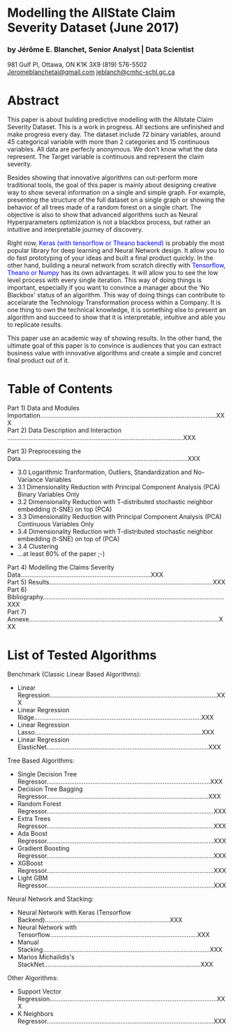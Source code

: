 # Modelling the AllState Claim Severity Dataset (June 2017)
### by Jérôme E. Blanchet, Senior Analyst | Data Scientist 

981 Gulf Pl, Ottawa, ON K1K 3X9 (819) 576-5502 
Jeromeblanchetai@gmail.com
jeblanch@cmhc-schl.gc.ca

  
  
# Abstract

This paper is about building predictive modelling with the Allstate Claim Severity Dataset. This is a work in progress. All sections are unfinished and make progress every day. The dataset include 72 binary variables, around 45 categorical variable with more than 2 categories and 15 continuous variables. All data are perfecly anonymous. We don't know what the data represent. The Target variable is continuous and represent the claim severity. 

Besides showing that innovative algorithms can out-perform more traditional tools, the goal of this paper is mainly about designing creative way to show several information on a single and simple graph. For example, presenting the structure of the full dataset on a single graph or showing the behavior of all trees made of a random forest on a single chart. The objective is also to show that advanced algorithms such as Neural Hyperparameters optimization is not a blackbox process, but rather an intuitive and interpretable journey of discovery. 

Right now, <font color=blue>Keras (with tensorflow or Theano backend)</font> is probably the most popular library for deep learning and Neural Network design. It allow you to do fast prototyping of your ideas and built a final product quickly. In the other hand, building a neural network from scratch directly with <font color=blue>Tensorflow, Theano or Numpy</font> has its own advantages. It will allow you to see the low level process with every single iteration. This way of doing things is important, especially if you want to convince a manager about the 'No Blackbox' status of an algorithm. This way of doing things can contribute to accelarate the Technology Transformation process within a Company. It is one thing to own the technical knowledge, it is something else to present an algorithm and succeed to show that it is interpretable, intuitive and able you to replicate results.  

This paper use an academic way of showing results. In the other hand, the ultimate goal of this paper is to convince is audiences that you can extract business value with innovative algorithms and create a simple and concret final product out of it.

# Table of Contents

Part 1) Data and Modules Importation....................................................................................................XXX  
Part 2) Data Description and Interaction ....................................................................................................XXX
 
Part 3) Preprocessing the Data...............................................................................................XXX  
 
-  3.0 Logarithmic Tranformation, Outliers, Standardization and No-Variance Variables 
-  3.1 Dimensionality Reduction with Principal Component Analysis (PCA) Binary Variables Only  
-  3.2 Dimensionality Reduction with T-distributed stochastic neighbor embedding (t-SNE) on top (PCA)  
-  3.3 Dimensionality Reduction with Principal Component Analysis (PCA) Continuous Variables Only  
-  3.4 Dimensionality Reduction with T-distributed stochastic neighbor embedding (t-SNE) on top of (PCA)  
-  3.4 Clustering
-  ...at least 80% of the paper ;-)
 
Part 4) Modelling the Claims Severity Data..........................................................................XXX  
Part 5) Results.............................................................................................XXX  
Part 6) Bibliography.......................................................................................................XXX  
Part 7) Annexe............................................................................................................XXX  

# List of Tested Algorithms  
  
Benchmark (Classic Linear Based Algorithms):

-  Linear Regression...............................................................................................XXX  
-  Linear Regression Ridge...............................................................................................XXX  
-  Linear Regression Lasso...............................................................................................XXX  
-  Linear Regression ElasticNet............................................................................................XXX  
 
Tree Based Algorithms:

-  Single Decision Tree Regressor.............................................................................................XXX  
-  Decision Tree Bagging Regressor............................................................................................XXX  
-  Random Forest Regressor...............................................................................................XXX  
-  Extra Trees Regressor...............................................................................................XXX  
-  Ada Boost Regressor...............................................................................................XXX  
-  Gradient Boosting Regressor...............................................................................................XXX  
-  XGBoost Regressor...............................................................................................XXX  
-  Light GBM Regressor...............................................................................................XXX
 
Neural Network and Stacking:

-  Neural Network with Keras (Tensorflow Backend).......................................................................XXX  
-  Neural Network with Tensorflow....................................................................................XXX  
-  Manual Stacking...............................................................................................XXX  
-  Marios Michailidis's StackNet.........................................................................................XXX 

Other Algorithms:

-  Support Vector Regression...............................................................................................XXX
-  K Neighbors Regressor...............................................................................................XXX


